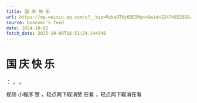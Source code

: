 ```yaml
---
title: 国 庆 快 乐
url: https://mp.weixin.qq.com/s?__biz=MzkwOTUyODE5Mg==&mid=2247485292&idx=1&sn=8b9855ab1ae472358ac2db6d4d3d51e6
source: Doonsec's feed
date: 2024-10-02
fetch_date: 2025-10-06T18:51:24.144348
---
```


# 国 庆 快 乐

：
，
。

视频
小程序
赞
，轻点两下取消赞
在看
，轻点两下取消在看